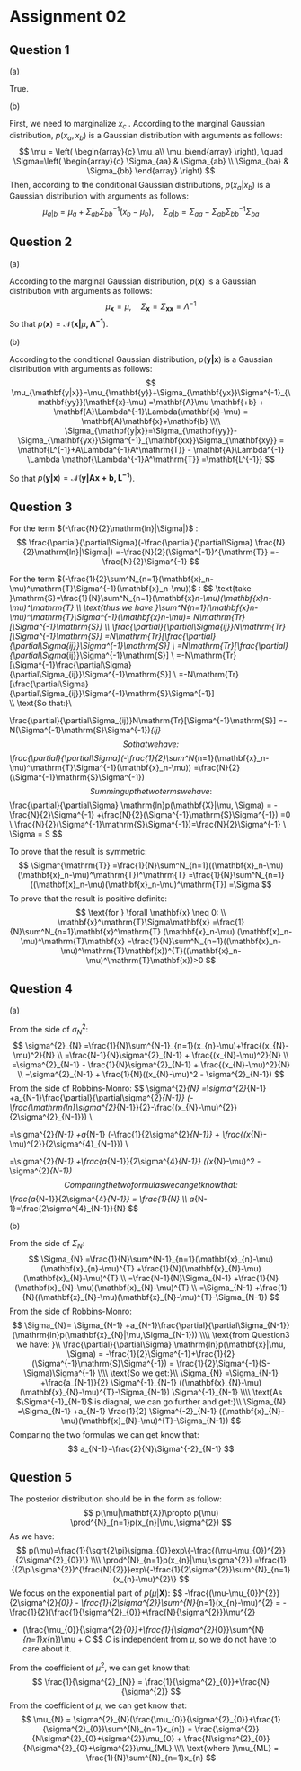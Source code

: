 # Assignment 02





## Question 1

(a) 

True.

(b) 

First, we need to marginalize $x_{c}$ . According to the marginal Gaussian distribution,  $p(x_{a}, x_{b})$ is a Gaussian distribution with arguments as follows:
$$
\mu = \left( \begin{array}{c} \mu_a\\ \mu_b\end{array} \right), \quad
\Sigma=\left( \begin{array}{c} \Sigma_{aa} & \Sigma_{ab} \\  
								\Sigma_{ba} & \Sigma_{bb} \end{array} \right)
$$
Then, according to the conditional Gaussian distributions, $p(x_{a}|x_{b})$ is a Gaussian distribution with arguments as follows:
$$
\mu_{a|b}=\mu_{a}+\Sigma_{ab}\Sigma^{-1}_{bb}(x_{b}-\mu_{b}), \quad 
\Sigma_{a|b}=\Sigma_{aa}-\Sigma_{ab}\Sigma^{-1}_{bb}\Sigma_{ba}
$$




## Question 2

(a)

According to the marginal Gaussian distribution, $p(\mathbf{x})$ is a Gaussian distribution with arguments as follows:
$$
\mu_{\mathbf{x}} = \mu, \quad \Sigma_{\mathbf{x}}= \Sigma_{\mathbf{x}\mathbf{x}}= \Lambda^{-1}
$$
So that $p(\mathbf{x})=\mathcal{N}(\mathbf{x|}\mu\mathbf{, \Lambda^{-1}})$.

(b)

According to the conditional Gaussian distribution, $p(\mathbf{y|x})$ is a Gaussian distribution with arguments as follows:
$$
\mu_{\mathbf{y|x}}=\mu_{\mathbf{y}}+\Sigma_{\mathbf{yx}}\Sigma^{-1}_{\mathbf{yy}}(\mathbf{x}-\mu)
=\mathbf{A}\mu \mathbf{+b} + \mathbf{A}\Lambda^{-1}\Lambda(\mathbf{x}-\mu)
= \mathbf{A}\mathbf{x}+\mathbf{b}
\\\\
\Sigma_{\mathbf{y|x}}=\Sigma_{\mathbf{yy}}-\Sigma_{\mathbf{yx}}\Sigma^{-1}_{\mathbf{xx}}\Sigma_{\mathbf{xy}}
= \mathbf{L^{-1}+A\Lambda^{-1}A^\mathrm{T}} - \mathbf{A}\Lambda^{-1} \Lambda \mathbf{\Lambda^{-1}A^\mathrm{T}}
=\mathbf{L^{-1}}
$$


So that $p(\mathbf{y|x})=\mathcal{N}(\mathbf{y|Ax+b, L^{-1}})$.







## Question 3

For the term $(-\frac{N}{2}\mathrm{ln}|\Sigma|)$ :
$$
\frac{\partial}{\partial\Sigma}(-\frac{\partial}{\partial\Sigma} \frac{N}{2}\mathrm{ln}|\Sigma|)
=-\frac{N}{2}(\Sigma^{-1})^{\mathrm{T}}
=-\frac{N}{2}\Sigma^{-1}
$$


For the term $(-\frac{1}{2}\sum^N_{n=1}(\mathbf{x}_n-\mu)^\mathrm{T}\Sigma^{-1}(\mathbf{x}_n-\mu))$ :
$$
\text{take }\mathrm{S}=\frac{1}{N}\sum^N_{n=1}(\mathbf{x}_n-\mu)(\mathbf{x}_n-\mu)^\mathrm{T}
\\\\
\text{thus we have }\sum^N_{n=1}(\mathbf{x}_n-\mu)^\mathrm{T}\Sigma^{-1}(\mathbf{x}_n-\mu)=
N\mathrm{Tr}[\Sigma^{-1}\mathrm{S}]
\\\\
\frac{\partial}{\partial\Sigma_{ij}}N\mathrm{Tr}[\Sigma^{-1}\mathrm{S}]
=N\mathrm{Tr}[\frac{\partial}{\partial\Sigma_{ij}}\Sigma^{-1}\mathrm{S}]  \\
=N\mathrm{Tr}[\frac{\partial}{\partial\Sigma_{ij}}\Sigma^{-1}\mathrm{S}]  \\
=-N\mathrm{Tr}[\Sigma^{-1}\frac{\partial\Sigma}{\partial\Sigma_{ij}}\Sigma^{-1}\mathrm{S}]  \\
=-N\mathrm{Tr}[\frac{\partial\Sigma}{\partial\Sigma_{ij}}\Sigma^{-1}\mathrm{S}\Sigma^{-1}]  
\\\\
\text{So that:}\\

\frac{\partial}{\partial\Sigma_{ij}}N\mathrm{Tr}[\Sigma^{-1}\mathrm{S}]
=-N(\Sigma^{-1}\mathrm{S}\Sigma^{-1})_{ij}
$$
So that we have:
$$
\frac{\partial}{\partial\Sigma}(-\frac{1}{2}\sum^N_{n=1}(\mathbf{x}_n-\mu)^\mathrm{T}\Sigma^{-1}(\mathbf{x}_n-\mu))
=\frac{N}{2}(\Sigma^{-1}\mathrm{S}\Sigma^{-1})
$$
Summing up the two terms we have:
$$
\frac{\partial}{\partial\Sigma} \mathrm{ln}p(\mathbf{X}|\mu, \Sigma) = -\frac{N}{2}\Sigma^{-1} 
+\frac{N}{2}(\Sigma^{-1}\mathrm{S}\Sigma^{-1})
=0
\\
\frac{N}{2}(\Sigma^{-1}\mathrm{S}\Sigma^{-1})=\frac{N}{2}\Sigma^{-1} 
\\
\Sigma = S
$$

To prove that the result is symmetric:
$$
\Sigma^{\mathrm{T}}
=\frac{1}{N}\sum^N_{n=1}((\mathbf{x}_n-\mu)(\mathbf{x}_n-\mu)^\mathrm{T})^\mathrm{T}
=\frac{1}{N}\sum^N_{n=1}((\mathbf{x}_n-\mu)(\mathbf{x}_n-\mu)^\mathrm{T})
=\Sigma
$$
To prove that the result is positive definite:
$$
\text{for } \forall \mathbf{x} \neq 0:
\\
\mathbf{x}^\mathrm{T}\Sigma\mathbf{x}
=\frac{1}{N}\sum^N_{n=1}\mathbf{x}^\mathrm{T}  (\mathbf{x}_n-\mu) (\mathbf{x}_n-\mu)^\mathrm{T}\mathbf{x}
=\frac{1}{N}\sum^N_{n=1}((\mathbf{x}_n-\mu)^\mathrm{T}\mathbf{x})^{T}((\mathbf{x}_n-\mu)^\mathrm{T}\mathbf{x})>0
$$




## Question 4

(a)

From the side of $\sigma^{2}_{N}$:
$$
\sigma^{2}_{N}
=\frac{1}{N}\sum^{N-1}_{n=1}(x_{n}-\mu)+\frac{(x_{N}-\mu)^2}{N}  \\
=\frac{N-1}{N}\sigma^{2}_{N-1} + \frac{(x_{N}-\mu)^2}{N}  \\
=\sigma^{2}_{N-1} - \frac{1}{N}\sigma^{2}_{N-1} + \frac{(x_{N}-\mu)^2}{N}  \\
=\sigma^{2}_{N-1} + \frac{1}{N}((x_{N}-\mu)^2 - \sigma^{2}_{N-1})
$$
From the side of Robbins-Monro:
$$
\sigma^{2}_{N}
=\sigma^{2}_{N-1} 
+a_{N-1}\frac{\partial}{\partial\sigma^{2}_{N-1}}
(-\frac{\mathrm{ln}\sigma^{2}_{N-1}}{2}-\frac{(x_{N}-\mu)^{2}}{2\sigma^{2}_{N-1}})  \\

=\sigma^{2}_{N-1}
+a_{N-1}
(-\frac{1}{2\sigma^{2}_{N-1}} + \frac{(x_{N}-\mu)^{2}}{2\sigma^{4}_{N-1}})  \\

=\sigma^{2}_{N-1}
+\frac{a_{N-1}}{2\sigma^{4}_{N-1}}
((x_{N}-\mu)^2 - \sigma^{2}_{N-1})
$$
Comparing the two formulas we can get know that:
$$
\frac{a_{N-1}}{2\sigma^{4}_{N-1}} = \frac{1}{N}
\\\\
a_{N-1}=\frac{2\sigma^{4}_{N-1}}{N}
$$


(b)

From the side of $\Sigma_{N}$:
$$
\Sigma_{N}
=\frac{1}{N}\sum^{N-1}_{n=1}(\mathbf{x}_{n}-\mu)(\mathbf{x}_{n}-\mu)^{T}
+\frac{1}{N}(\mathbf{x}_{N}-\mu)(\mathbf{x}_{N}-\mu)^{T}
\\
=\frac{N-1}{N}\Sigma_{N-1}
+\frac{1}{N}(\mathbf{x}_{N}-\mu)(\mathbf{x}_{N}-\mu)^{T}
\\
=\Sigma_{N-1}
+\frac{1}{N}((\mathbf{x}_{N}-\mu)(\mathbf{x}_{N}-\mu)^{T}-\Sigma_{N-1})
$$
From the side of Robbins-Monro:
$$
\Sigma_{N}=
\Sigma_{N-1}
+a_{N-1}\frac{\partial}{\partial\Sigma_{N-1}}
(\mathrm{ln}p(\mathbf{x}_{N}|\mu,\Sigma_{N-1}))
\\\\
\text{from Question3 we have: }\\
\frac{\partial}{\partial\Sigma} \mathrm{ln}p(\mathbf{x}|\mu, \Sigma) 
= -\frac{1}{2}\Sigma^{-1}+\frac{1}{2}(\Sigma^{-1}\mathrm{S}\Sigma^{-1})
= \frac{1}{2}\Sigma^{-1}(S-\Sigma)\Sigma^{-1}
\\\\
\text{So we get:}\\
\Sigma_{N}
=\Sigma_{N-1}
+\frac{a_{N-1}}{2}
\Sigma^{-1}_{N-1} ((\mathbf{x}_{N}-\mu)(\mathbf{x}_{N}-\mu)^{T}-\Sigma_{N-1}) \Sigma^{-1}_{N-1}
\\\\
\text{As $\Sigma^{-1}_{N-1}$ is diagnal, we can go further and get:}\\
\Sigma_{N}
=\Sigma_{N-1}
+a_{N-1}
\frac{1}{2} \Sigma^{-2}_{N-1} ((\mathbf{x}_{N}-\mu)(\mathbf{x}_{N}-\mu)^{T}-\Sigma_{N-1})
$$
Comparing the two formulas we can get know that:
$$
a_{N-1}=\frac{2}{N}\Sigma^{-2}_{N-1}
$$


## Question 5

The posterior distribution should be in the form as follow:
$$
p(\mu|\mathbf{X})\propto p(\mu) \prod^{N}_{n=1}p(x_{n}|\mu,\sigma^{2})
$$
As we have:
$$
p(\mu)=\frac{1}{\sqrt{2\pi}\sigma_{0}}exp\{-\frac{(\mu-\mu_{0})^{2}}{2\sigma^{2}_{0}}\}
\\\\
\prod^{N}_{n=1}p(x_{n}|\mu,\sigma^{2})
=\frac{1}{(2\pi\sigma^{2})^{\frac{N}{2}}}exp\{-\frac{1}{2\sigma^{2}}\sum^{N}_{n=1}(x_{n}-\mu)^{2}\}
$$
We focus on the exponential part of $p(\mu|\mathbf{X})$:
$$
-\frac{(\mu-\mu_{0})^{2}}{2\sigma^{2}_{0}} - \frac{1}{2\sigma^{2}}\sum^{N}_{n=1}(x_{n}-\mu)^{2}
= -\frac{1}{2}(\frac{1}{\sigma^{2}_{0}}+\frac{N}{\sigma^{2}})\mu^{2} 
+ (\frac{\mu_{0}}{\sigma^{2}_{0}}+\frac{1}{\sigma^{2}_{0}}\sum^{N}_{n=1}x_{n})\mu + C
$$
$C$ is independent from $\mu$, so we do not have to care about it.

From the coefficient of $\mu^{2}$, we can get know that:
$$
\frac{1}{\sigma^{2}_{N}} = \frac{1}{\sigma^{2}_{0}}+\frac{N}{\sigma^{2}}
$$
From the coefficient of $\mu$, we can get know that:
$$
\mu_{N}
= \sigma^{2}_{N}(\frac{\mu_{0}}{\sigma^{2}_{0}}+\frac{1}{\sigma^{2}_{0}}\sum^{N}_{n=1}x_{n})
= \frac{\sigma^{2}}{N\sigma^{2}_{0}+\sigma^{2}}\mu_{0} + \frac{N\sigma^{2}_{0}}{N\sigma^{2}_{0}+\sigma^{2}}\mu_{ML}
\\\\
\text{where }\mu_{ML} = \frac{1}{N}\sum^{N}_{n=1}x_{n}
$$



























